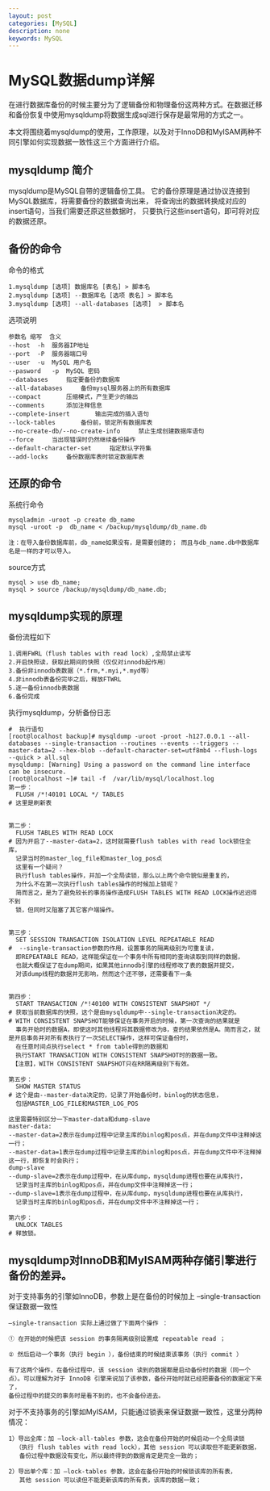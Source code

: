 ```yaml
---
layout: post
categories: [MySQL]
description: none
keywords: MySQL
---
```

# MySQL数据dump详解
在进行数据库备份的时候主要分为了逻辑备份和物理备份这两种方式。在数据迁移和备份恢复中使用mysqldump将数据生成sql进行保存是最常用的方式之一。

本文将围绕着mysqldump的使用，工作原理，以及对于InnoDB和MyISAM两种不同引擎如何实现数据一致性这三个方面进行介绍。

## mysqldump 简介
mysqldump是MySQL自带的逻辑备份工具。
它的备份原理是通过协议连接到 MySQL数据库，将需要备份的数据查询出来，
将查询出的数据转换成对应的insert语句，当我们需要还原这些数据时，
只要执行这些insert语句，即可将对应的数据还原。

## 备份的命令
命令的格式
```
1.mysqldump [选项] 数据库名 [表名] > 脚本名
2.mysqldump [选项] --数据库名 [选项 表名] > 脚本名
3.mysqldump [选项] --all-databases [选项]  > 脚本名
```

选项说明
```
参数名	缩写	含义
--host	-h	服务器IP地址
--port	-P	服务器端口号
--user	-u	MySQL 用户名
--pasword	-p	MySQL 密码
--databases		指定要备份的数据库
--all-databases		备份mysql服务器上的所有数据库
--compact		压缩模式，产生更少的输出
--comments		添加注释信息
--complete-insert		输出完成的插入语句
--lock-tables		备份前，锁定所有数据库表
--no-create-db/--no-create-info		禁止生成创建数据库语句
--force		当出现错误时仍然继续备份操作
--default-character-set		指定默认字符集
--add-locks		备份数据库表时锁定数据库表
```

## 还原的命令
系统行命令
```
mysqladmin -uroot -p create db_name 
mysql -uroot -p  db_name < /backup/mysqldump/db_name.db

注：在导入备份数据库前，db_name如果没有，是需要创建的； 而且与db_name.db中数据库名是一样的才可以导入。
```

source方式
```
mysql > use db_name;
mysql > source /backup/mysqldump/db_name.db;
```

## mysqldump实现的原理
备份流程如下
```
1.调用FWRL（flush tables with read lock）,全局禁止读写
2.开启快照读，获取此期间的快照（仅仅对innodb起作用）
3.备份非innodb表数据（*.frm,*.myi,*.myd等）
4.非innodb表备份完毕之后，释放FTWRL
5.逐一备份innodb表数据
6.备份完成
```

执行mysqldump，分析备份日志
```
#  执行语句
[root@localhost backup]# mysqldump -uroot -proot -h127.0.0.1 --all-databases --single-transaction --routines --events --triggers --master-data=2 --hex-blob --default-character-set=utf8mb4 --flush-logs --quick > all.sql
mysqldump: [Warning] Using a password on the command line interface can be insecure.
[root@localhost ~]# tail -f  /var/lib/mysql/localhost.log
第一步：
  FLUSH /*!40101 LOCAL */ TABLES
# 这里是刷新表


第二步：
  FLUSH TABLES WITH READ LOCK
# 因为开启了--master-data=2，这时就需要flush tables with read lock锁住全库，
  记录当时的master_log_file和master_log_pos点
  这里有一个疑问？
  执行flush tables操作，并加一个全局读锁，那么以上两个命令貌似是重复的，
  为什么不在第一次执行flush tables操作的时候加上锁呢？
  简而言之，是为了避免较长的事务操作造成FLUSH TABLES WITH READ LOCK操作迟迟得不到
  锁，但同时又阻塞了其它客户端操作。
  
  
第三步：
  SET SESSION TRANSACTION ISOLATION LEVEL REPEATABLE READ
#  --single-transaction参数的作用，设置事务的隔离级别为可重复读，
  即REPEATABLE READ，这样能保证在一个事务中所有相同的查询读取到同样的数据，
  也就大概保证了在dump期间，如果其他innodb引擎的线程修改了表的数据并提交，
  对该dump线程的数据并无影响，然而这个还不够，还需要看下一条


第四步：
  START TRANSACTION /*!40100 WITH CONSISTENT SNAPSHOT */
# 获取当前数据库的快照，这个是由mysqldump中--single-transaction决定的。
# WITH CONSISTENT SNAPSHOT能够保证在事务开启的时候，第一次查询的结果就是
  事务开始时的数据A，即使这时其他线程将其数据修改为B，查的结果依然是A。简而言之，就是开启事务并对所有表执行了一次SELECT操作，这样可保证备份时，
  在任意时间点执行select * from table得到的数据和
  执行START TRANSACTION WITH CONSISTENT SNAPSHOT时的数据一致。
 【注意】，WITH CONSISTENT SNAPSHOT只在RR隔离级别下有效。

第五步：
  SHOW MASTER STATUS
# 这个是由--master-data决定的，记录了开始备份时，binlog的状态信息，
  包括MASTER_LOG_FILE和MASTER_LOG_POS

这里需要特别区分一下master-data和dump-slave
master-data:
--master-data=2表示在dump过程中记录主库的binlog和pos点，并在dump文件中注释掉这一行；
--master-data=1表示在dump过程中记录主库的binlog和pos点，并在dump文件中不注释掉这一行，即恢复时会执行；
dump-slave
--dump-slave=2表示在dump过程中，在从库dump，mysqldump进程也要在从库执行，
  记录当时主库的binlog和pos点，并在dump文件中注释掉这一行；
--dump-slave=1表示在dump过程中，在从库dump，mysqldump进程也要在从库执行，
  记录当时主库的binlog和pos点，并在dump文件中不注释掉这一行；
 
第六步：
  UNLOCK TABLES
# 释放锁。
```

## mysqldump对InnoDB和MyISAM两种存储引擎进行备份的差异。
对于支持事务的引擎如InnoDB，参数上是在备份的时候加上 –single-transaction 保证数据一致性
```
–single-transaction 实际上通过做了下面两个操作 ：

① 在开始的时候把该 session 的事务隔离级别设置成 repeatable read ；

② 然后启动一个事务（执行 begin ），备份结束的时候结束该事务（执行 commit ）

有了这两个操作，在备份过程中，该 session 读到的数据都是启动备份时的数据（同一个点）。可以理解为对于 InnoDB 引擎来说加了该参数，备份开始时就已经把要备份的数据定下来了，
备份过程中的提交的事务时是看不到的，也不会备份进去。
```
对于不支持事务的引擎如MyISAM，只能通过锁表来保证数据一致性，这里分两种情况：
```
1）导出全库：加 –lock-all-tables 参数，这会在备份开始的时候启动一个全局读锁 
  （执行 flush tables with read lock），其他 session 可以读取但不能更新数据，
   备份过程中数据没有变化，所以最终得到的数据肯定是完全一致的；

2）导出单个库：加 –lock-tables 参数，这会在备份开始的时候锁该库的所有表，
   其他 session 可以读但不能更新该库的所有表，该库的数据一致；
```

